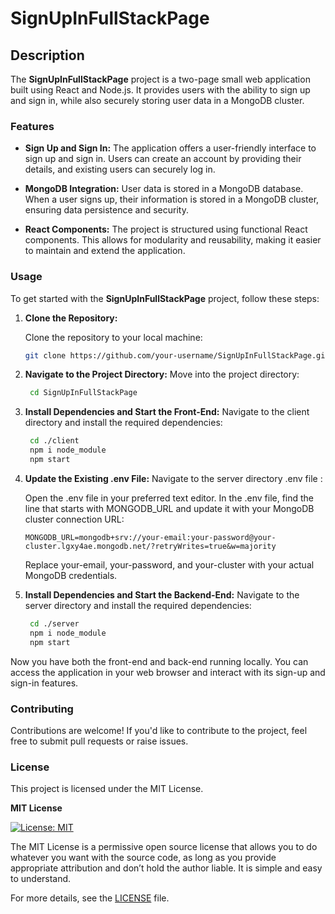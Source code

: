 # SignUpInFullStackPage

## Description

The **SignUpInFullStackPage** project is a two-page small web application built using React and Node.js. It provides users with the ability to sign up and sign in, while also securely storing user data in a MongoDB cluster.

### Features

- **Sign Up and Sign In:** The application offers a user-friendly interface to sign up and sign in. Users can create an account by providing their details, and existing users can securely log in.

- **MongoDB Integration:** User data is stored in a MongoDB database. When a user signs up, their information is stored in a MongoDB cluster, ensuring data persistence and security.

- **React Components:** The project is structured using functional React components. This allows for modularity and reusability, making it easier to maintain and extend the application.

### Usage

To get started with the **SignUpInFullStackPage** project, follow these steps:

1. **Clone the Repository:**

   Clone the repository to your local machine:

   ```bash
   git clone https://github.com/your-username/SignUpInFullStackPage.git

2. **Navigate to the Project Directory:**
   Move into the project directory:
    ```bash
     cd SignUpInFullStackPage
3. **Install Dependencies and Start the Front-End:**
   Navigate to the client directory and install the required dependencies:
    ```bash
     cd ./client
     npm i node_module
     npm start     
4. **Update the Existing .env File:**
   Navigate to the server directory .env file :
   
     Open the .env file in your preferred text editor. In the .env file,
     find the line that starts with MONGODB_URL and update it with your MongoDB cluster connection URL:
        
       MONGODB_URL=mongodb+srv://your-email:your-password@your-cluster.lgxy4ae.mongodb.net/?retryWrites=true&w=majority

      Replace your-email, your-password, and your-cluster with your actual MongoDB credentials.

5. **Install Dependencies and Start the Backend-End:**
   Navigate to the server directory and install the required dependencies:
    ```bash
     cd ./server
     npm i node_module
     npm start
Now you have both the front-end and back-end running locally. You can access the application in your web browser and interact with its sign-up and sign-in features.

### Contributing
Contributions are welcome! If you'd like to contribute to the project, feel free to submit pull requests or raise issues.

### License

This project is licensed under the MIT License.

**MIT License**

[![License: MIT](https://img.shields.io/badge/License-MIT-yellow.svg)](https://opensource.org/licenses/MIT)

The MIT License is a permissive open source license that allows you to do whatever you want with the source code, as long as you provide appropriate attribution and don’t hold the author liable. It is simple and easy to understand.

For more details, see the [LICENSE](LICENSE) file.

